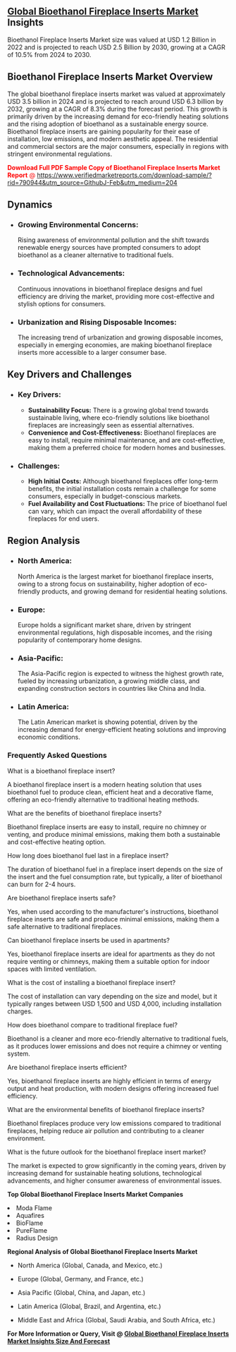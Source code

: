 <h2><a href="https://www.verifiedmarketreports.com/download-sample/?rid=790944&amp;utm_source=GithubJ&amp;utm_medium=204" target="_blank">Global Bioethanol Fireplace Inserts Market</a> Insights</h2><p>Bioethanol Fireplace Inserts Market size was valued at USD 1.2 Billion in 2022 and is projected to reach USD 2.5 Billion by 2030, growing at a CAGR of 10.5% from 2024 to 2030.</p><p> <h2>Bioethanol Fireplace Inserts Market Overview</h2> <p>The global bioethanol fireplace inserts market was valued at approximately USD 3.5 billion in 2024 and is projected to reach around USD 6.3 billion by 2032, growing at a CAGR of 8.3% during the forecast period. This growth is primarily driven by the increasing demand for eco-friendly heating solutions and the rising adoption of bioethanol as a sustainable energy source. Bioethanol fireplace inserts are gaining popularity for their ease of installation, low emissions, and modern aesthetic appeal. The residential and commercial sectors are the major consumers, especially in regions with stringent environmental regulations.</p> <p><p><span class=""><span style="color: #ff0000;"><strong>Download Full PDF Sample Copy of Bioethanol Fireplace Inserts Market Report</strong> @ </span><a href="https://www.verifiedmarketreports.com/download-sample/?rid=790944&amp;utm_source=GithubJ-Feb&amp;utm_medium=204" target="_blank">https://www.verifiedmarketreports.com/download-sample/?rid=790944&amp;utm_source=GithubJ-Feb&amp;utm_medium=204</a></span></p></p> <h2>Dynamics</h2> <ul> <li><h3>Growing Environmental Concerns:</h3> Rising awareness of environmental pollution and the shift towards renewable energy sources have prompted consumers to adopt bioethanol as a cleaner alternative to traditional fuels.</li> <li><h3>Technological Advancements:</h3> Continuous innovations in bioethanol fireplace designs and fuel efficiency are driving the market, providing more cost-effective and stylish options for consumers.</li> <li><h3>Urbanization and Rising Disposable Incomes:</h3> The increasing trend of urbanization and growing disposable incomes, especially in emerging economies, are making bioethanol fireplace inserts more accessible to a larger consumer base.</li> </ul> <h2>Key Drivers and Challenges</h2> <ul> <li><h3>Key Drivers:</h3> <ul> <li><strong>Sustainability Focus:</strong> There is a growing global trend towards sustainable living, where eco-friendly solutions like bioethanol fireplaces are increasingly seen as essential alternatives.</li> <li><strong>Convenience and Cost-Effectiveness:</strong> Bioethanol fireplaces are easy to install, require minimal maintenance, and are cost-effective, making them a preferred choice for modern homes and businesses.</li> </ul> </li> <li><h3>Challenges:</h3> <ul> <li><strong>High Initial Costs:</strong> Although bioethanol fireplaces offer long-term benefits, the initial installation costs remain a challenge for some consumers, especially in budget-conscious markets.</li> <li><strong>Fuel Availability and Cost Fluctuations:</strong> The price of bioethanol fuel can vary, which can impact the overall affordability of these fireplaces for end users.</li> </ul> </li> </ul> <h2>Region Analysis</h2> <ul> <li><h3>North America:</h3> North America is the largest market for bioethanol fireplace inserts, owing to a strong focus on sustainability, higher adoption of eco-friendly products, and growing demand for residential heating solutions.</li> <li><h3>Europe:</h3> Europe holds a significant market share, driven by stringent environmental regulations, high disposable incomes, and the rising popularity of contemporary home designs.</li> <li><h3>Asia-Pacific:</h3> The Asia-Pacific region is expected to witness the highest growth rate, fueled by increasing urbanization, a growing middle class, and expanding construction sectors in countries like China and India.</li> <li><h3>Latin America:</h3> The Latin American market is showing potential, driven by the increasing demand for energy-efficient heating solutions and improving economic conditions.</li> </ul> <h3>Frequently Asked Questions</h3> <p>What is a bioethanol fireplace insert?</p> <p>A bioethanol fireplace insert is a modern heating solution that uses bioethanol fuel to produce clean, efficient heat and a decorative flame, offering an eco-friendly alternative to traditional heating methods.</p> <p>What are the benefits of bioethanol fireplace inserts?</p> <p>Bioethanol fireplace inserts are easy to install, require no chimney or venting, and produce minimal emissions, making them both a sustainable and cost-effective heating option.</p> <p>How long does bioethanol fuel last in a fireplace insert?</p> <p>The duration of bioethanol fuel in a fireplace insert depends on the size of the insert and the fuel consumption rate, but typically, a liter of bioethanol can burn for 2-4 hours.</p> <p>Are bioethanol fireplace inserts safe?</p> <p>Yes, when used according to the manufacturer's instructions, bioethanol fireplace inserts are safe and produce minimal emissions, making them a safe alternative to traditional fireplaces.</p> <p>Can bioethanol fireplace inserts be used in apartments?</p> <p>Yes, bioethanol fireplace inserts are ideal for apartments as they do not require venting or chimneys, making them a suitable option for indoor spaces with limited ventilation.</p> <p>What is the cost of installing a bioethanol fireplace insert?</p> <p>The cost of installation can vary depending on the size and model, but it typically ranges between USD 1,500 and USD 4,000, including installation charges.</p> <p>How does bioethanol compare to traditional fireplace fuel?</p> <p>Bioethanol is a cleaner and more eco-friendly alternative to traditional fuels, as it produces lower emissions and does not require a chimney or venting system.</p> <p>Are bioethanol fireplace inserts efficient?</p> <p>Yes, bioethanol fireplace inserts are highly efficient in terms of energy output and heat production, with modern designs offering increased fuel efficiency.</p> <p>What are the environmental benefits of bioethanol fireplace inserts?</p> <p>Bioethanol fireplaces produce very low emissions compared to traditional fireplaces, helping reduce air pollution and contributing to a cleaner environment.</p> <p>What is the future outlook for the bioethanol fireplace insert market?</p> <p>The market is expected to grow significantly in the coming years, driven by increasing demand for sustainable heating solutions, technological advancements, and higher consumer awareness of environmental issues.</p> </p><p><strong>Top Global Bioethanol Fireplace Inserts Market Companies</strong></p><div data-test-id=""><p><li>Moda Flame</li><li> Aquafires</li><li> BioFlame</li><li> PureFlame</li><li> Radius Design</li></p><div><strong>Regional Analysis of&nbsp;Global Bioethanol Fireplace Inserts Market</strong></div><ul><li dir="ltr"><p dir="ltr">North America&nbsp;(Global, Canada, and Mexico, etc.)</p></li><li dir="ltr"><p dir="ltr">Europe (Global, Germany, and France, etc.)</p></li><li dir="ltr"><p dir="ltr">Asia Pacific&nbsp;(Global, China, and Japan, etc.)</p></li><li dir="ltr"><p dir="ltr">Latin America&nbsp;(Global, Brazil, and Argentina, etc.)</p></li><li dir="ltr">Middle East and Africa&nbsp;(Global, Saudi Arabia, and South Africa, etc.)</li></ul><p><strong>For More Information or Query, Visit @&nbsp;</strong><strong><a href="https://www.verifiedmarketreports.com/product/bioethanol-fireplace-inserts-market/?utm_source=GithubJ&amp;utm_medium=204" target="_blank">Global Bioethanol Fireplace Inserts Market Insights Size And Forecast</a></strong></p></div>
